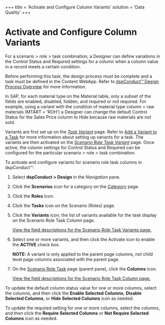 +++
title = 'Activate and Configure Column Variants'
solution = 'Data Quality'
+++

# Activate and Configure Column Variants

For a scenario \> role \> task combination, a Designer can define
variations in the Control Status and Required settings for a column when
a column value in a record meets a certain condition.

Before performing this task, the design process must be complete and a
task must be defined in the Content WebApp. Refer to [dspConduct™ Design
Process Overview](dspConduct_Design_Process_Overview.htm) for more
information.

In SAP, for each material type on the Material table, only a subset of
the fields are enabled, disabled, hidden, and required or not required.
For example, using a variant with the condition of material type column
= raw materials (MTART = ‘ROH') a Designer can change the default
Control Status for the Sales Price column to Hide because raw materials
are not sold.

Variants are first set up on the *[Task
Variant](../Page_Desc/Task_Variant.htm)* page. Refer to [Add a Variant
to a Task](Add_a_Variant_to_a_Task.htm) for more information about
setting up variants for a task. The variants are then activated on the
*[Scenario Role Task
Variant](../Page_Desc/Scenario_Role_Task_Variant.htm)* page. Once
active, the column settings for Control Status and Required can be
configured for the particular scenario \> role \> task combination.

To activate and configure variants for scenario role task columns in
dspConduct™:

1.  Select **dspConduct \> Design** in the *Navigation* pane.

2.  Click the **Scenarios** icon for a category on the
    *[Category](../Page_Desc/Category_H.htm)* page.

3.  Click the **Roles** icon.

4.  Click the **Tasks** icon on the Scenario (Roles) page.

5.  Click the **Variants** icon; the list of variants available for the
    task display on the Scenario Role Task Column page.
    
    [View the field descriptions for the Scenario Role Task Variants
    page.](../Page_Desc/Scenario_Role_Task_Variant.htm)

6.  Select one or more variants, and then click the Activate icon to
    enable the **ACTIVE** check box.
    
    **NOTE:** A variant is only applied to the parent page columns, not
    child level page columns associated with the parent page.

7.  On the [Scenario Role Task](../Page_Desc/Scenario_Role_Task_H.htm)
    page (parent pane), click the **Columns** icon.
    
    [View the field descriptions for the Scenario Role Task Column
    page.](../Page_Desc/Scenario_Role_Task_Column_H.htm)

To update the default column status value for one or more columns,
select the columns, and then click the **Enable Selected Columns**,
**Disable Selected Columns**, or **Hide Selected Columns** icon as
needed.

To update the required setting for one or more columns, select the
columns, and then click the **Require Selected Columns** or **Not
Require Selected Columns** icon as needed.

